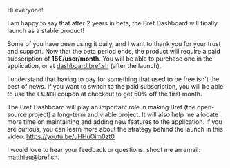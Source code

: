 Hi everyone!

I am happy to say that after 2 years in beta, the Bref Dashboard will finally launch as a stable product!

Some of you have been using it daily, and I want to thank you for your trust and support. Now that the beta period ends, the product will require a paid subscription of **15€/user/month**. You will be able to purchase one in the application, or at [dashboard.bref.sh](https://dashboard.bref.sh/) (after the launch).

I understand that having to pay for something that used to be free isn't the best of news. If you want to switch to the paid subscription, you will be able to use the `LAUNCH` coupon at checkout to get 50% off the first month.

The Bref Dashboard will play an important role in making Bref (the open-source project) a long-term and viable project. It will also help me allocate more time on maintaining and adding new features to the application. If you are curious, you can learn more about the strategy behind the launch in this video: https://youtu.be/uHHuOim0zt0

I would love to hear your feedback or questions: shoot me an email: matthieu@bref.sh.
